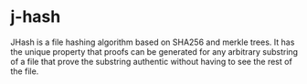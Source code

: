j-hash
======

JHash is a file hashing algorithm based on SHA256 and merkle trees. It has the unique property that proofs can be generated for any arbitrary substring of a file that prove the substring authentic without having to see the rest of the file.